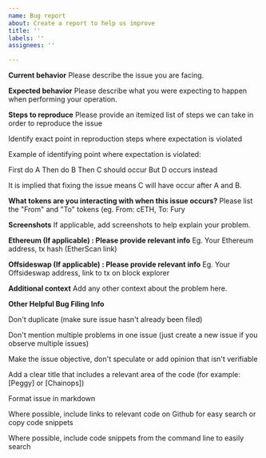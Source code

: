 ```yaml
---
name: Bug report
about: Create a report to help us improve
title: ''
labels: ''
assignees: ''

---
```


**Current behavior**
Please describe the issue you are facing.

**Expected behavior**
Please describe what you were expecting to happen when performing your operation.

**Steps to reproduce**
Please provide an itemized list of steps we can take in order to reproduce the issue

Identify exact point in reproduction steps where expectation is violated

Example of identifying point where expectation is violated:

First do A
Then do B
Then C should occur
But D occurs instead

It is implied that fixing the issue means C will have occur after A and B.  

**What tokens are you interacting with when this issue occurs?**
Please list the "From" and "To" tokens (eg. From: cETH, To: Fury

**Screenshots**
If applicable, add screenshots to help explain your problem.

**Ethereum (If applicable) : Please provide relevant info**
Eg. Your Ethereum address, tx hash (EtherScan link)

**Offsideswap (If applicable) : Please provide relevant info**
Eg. Your Offsideswap address, link to tx on block explorer

**Additional context**
Add any other context about the problem here.

**Other Helpful Bug Filing Info**

Don't duplicate (make sure issue hasn't already been filed)

Don't mention multiple problems in one issue (just create a new issue if you observe multiple issues)

Make the issue objective, don't speculate or add opinion that isn't verifiable

Add a clear title that includes a relevant area of the code (for example: [Peggy] or [Chainops])

Format issue in markdown

Where possible, include links to relevant code on Github for easy search or copy code snippets

Where possible, include code snippets from the command line to easily search
